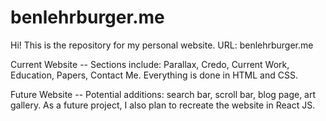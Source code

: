 # benlehrburger.me

Hi! This is the repository for my personal website.
URL: benlehrburger.me

Current Website -- 
Sections include: Parallax, Credo, Current Work, Education, Papers, Contact Me. Everything is done in HTML and CSS.

Future Website -- 
Potential additions: search bar, scroll bar, blog page, art gallery. As a future project, I also plan to recreate the website in React JS.
